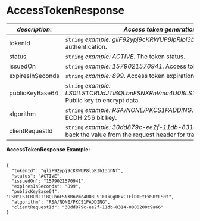 
# AccessTokenResponse

| *description*:   | *Access token generation response.*|
|----|----|
| tokenId |     ``` string ``` *example: gliF92ypj9cKRWUP8lpRIbI3bhNf*. Access token for authentication.|
| status |    ``` string ```  *example: ACTIVE*. The token status.|
| issuedOn |    ``` string ```  *example: 1579021570941*. Access token issued time in milliseconds.|
| expiresInSeconds |    ``` string ```  *example: 899*. Access token expiration time.|
| publicKeyBase64 |    ``` string ```  *example: LS0tLS1CRUdJTiBQLbnFSNXRnVmc4U08LS1FTkQgUFVCTElDIEtFWS0tLS0t*. Public key to encrypt data.|
| algorithm |    ``` string ```  *example: RSA/NONE/PKCS1PADDING*. Encyption algorithym. One way ECDH 256 bit key.|
| clientRequestId |    ``` string ```  *example: 30dd879c-ee2f-11db-8314-0800200c9a66*. Echoes back the value from the request header for tracking.|   

**AccessTokenResponse Example:**

```{r}

{
  "tokenId": "gliF92ypj9cKRWUP8lpRIbI3bhNf",
  "status": "ACTIVE",
  "issuedOn": "1579021570941",
  "expiresInSeconds": "899",
  "publicKeyBase64": "LS0tLS1CRUdJTiBQLbnFSNXRnVmc4U08LS1FTkQgUFVCTElDIEtFWS0tLS0t",
  "algorithm": "RSA/NONE/PKCS1PADDING",
  "clientRequestId": "30dd879c-ee2f-11db-8314-0800200c9a66"
}
```



